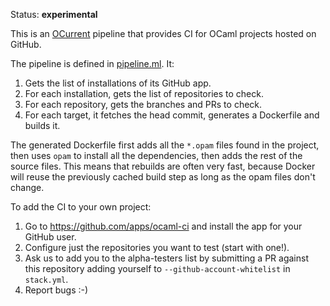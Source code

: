 Status: **experimental**

This is an [OCurrent][] pipeline that provides CI for OCaml projects hosted on GitHub.

The pipeline is defined in [pipeline.ml][]. It:

1. Gets the list of installations of its GitHub app.
2. For each installation, gets the list of repositories to check.
3. For each repository, gets the branches and PRs to check.
4. For each target, it fetches the head commit, generates a Dockerfile and builds it.

The generated Dockerfile first adds all the `*.opam` files found in the project,
then uses `opam` to install all the dependencies, then adds the rest of the source
files. This means that rebuilds are often very fast, because Docker will reuse the
previously cached build step as long as the opam files don't change.

To add the CI to your own project:

1. Go to https://github.com/apps/ocaml-ci and install the app for your GitHub user.
2. Configure just the repositories you want to test (start with one!).
3. Ask us to add you to the alpha-testers list by submitting a PR against this
   repository adding yourself to `--github-account-whitelist` in `stack.yml`.
4. Report bugs :-)

[OCurrent]: https://github.com/talex5/ocurrent
[pipeline.ml]: https://github.com/talex5/ocaml-ci/blob/master/src/pipeline.ml
